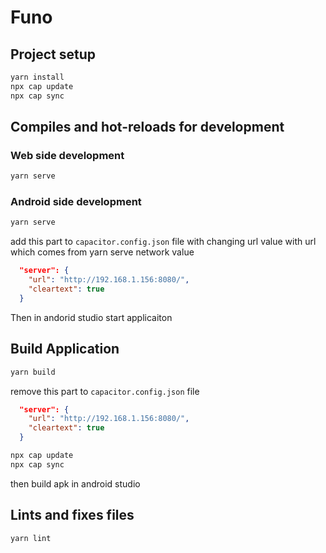 # Funo

## Project setup

```bash
yarn install
npx cap update
npx cap sync
```

## Compiles and hot-reloads for development

### Web side development

```bash
yarn serve
```

### Android side development

```bash
yarn serve
```

add this part to `capacitor.config.json` file with changing url value with url which comes from yarn serve network value

```json
  "server": {
    "url": "http://192.168.1.156:8080/",
    "cleartext": true
  }
```

Then in andorid studio start applicaiton

## Build Application

```bash
yarn build
```

remove this part to `capacitor.config.json` file

```json
  "server": {
    "url": "http://192.168.1.156:8080/",
    "cleartext": true
  }
```

```bash
npx cap update
npx cap sync
```

then build apk in android studio

## Lints and fixes files

```bash
yarn lint
```
